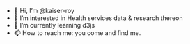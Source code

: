 - 👋 Hi, I’m @kaiser-roy
- 👀 I’m interested in Health services data & research thereon
- 🌱 I’m currently learning d3js
- 📫 How to reach me: you come and find me.

<!---
kaiser-roy/kaiser-roy is a ✨ special ✨ repository because its `README.md` (this file) appears on your GitHub profile.
You can click the Preview link to take a look at your changes.
--->
